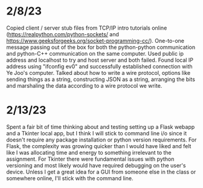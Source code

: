 # 2/8/23
Copied client / server stub files from TCP/IP intro tutorials online (https://realpython.com/python-sockets/ and https://www.geeksforgeeks.org/socket-programming-cc/).
One-to-one message passing out of the box for both the python-python communication and python-C++ communication on the same computer.
Used public ip address and localhost to try and host server and both failed. Found local IP address using "ifconfig ev0" and successfully established connection with Ye Joo's computer.
Talked about how to write a wire protocol, options like sending things as a string, constructing JSON as a string, arranging the bits and marshaling the data according to a wire protocol we write.

# 2/13/23
Spent a fair bit of time thinking about and testing setting up a Flask webapp and a Tkinter local app, but I think I will stick to command line i/o since it doesn't require any package installation or python version requirements. For Flask, the complexity was growing quicker than I would have liked and felt like I was allocating time and energy to something irrelevant to the assignment. For Tkinter there were fundamental issues with python versioning and most likely would have required debugging on the user's device. Unless I get a great idea for a GUI from someone else in the class or somewhere online, I'll stick with the command line.